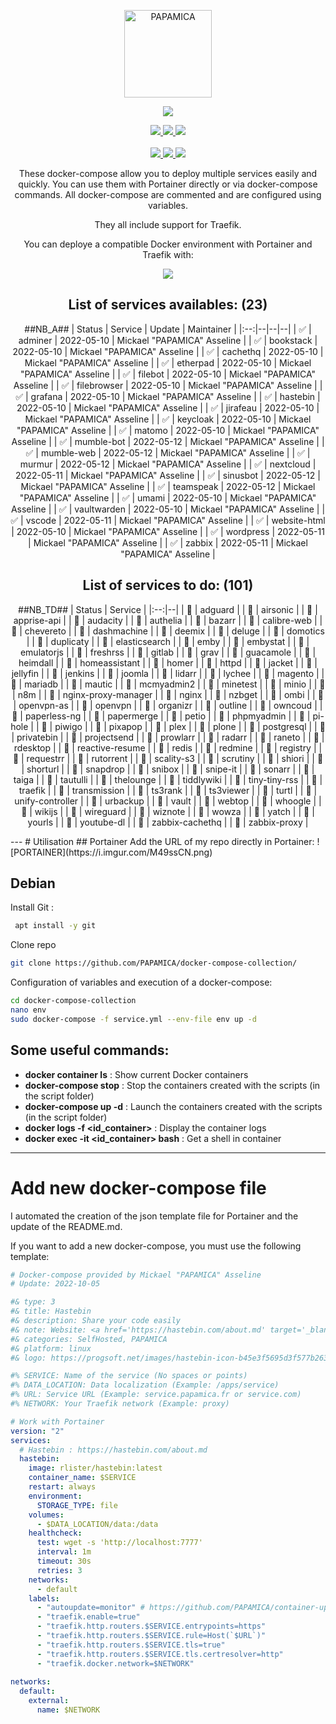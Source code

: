<p align="center">
  <a href="https://papamica.com">
    <img src="https://zupimages.net/up/20/04/7vtd.png" width="140px" alt="PAPAMICA" />
  </a>
</p>

<p align="center">
  <a href="#"><img src="https://readme-typing-svg.herokuapp.com?center=true&vCenter=true&lines=Docker+compose+collection;"></a>
</p>

<p align="center">
    <a href="https://github.com/PAPAMICA/docker-compose-collection#list-of-services-availables"><img src="https://img.shields.io/badge/List_of_services-%2341454A.svg?style=for-the-badge&logo=target&logoColor=white"> </a>
    <a href="https://github.com/PAPAMICA/docker-compose-collection#utilisation"><img src="https://img.shields.io/badge/How_to_use-%2341454A.svg?style=for-the-badge&logo=target&logoColor=white"> </a>
    <a href="https://github.com/PAPAMICA/docker-compose-collection#add-new-docker-compose-file"><img src="https://img.shields.io/badge/Add_new_service-%2341454A.svg?style=for-the-badge&logo=target&logoColor=white"> </a>
    <br /><br />
    <a href="https://www.docker.com/"><img src="https://img.shields.io/badge/docker-%232496ED.svg?style=for-the-badge&logo=docker&logoColor=white"> </a>
    <a href="https://www.portainer.io/"><img src="https://img.shields.io/badge/portainer-%2313BEF9.svg?style=for-the-badge&logo=portainer&logoColor=white"> </a>
    <a href="https://traefik.io/traefik/"><img src="https://img.shields.io/badge/traefik_proxy-%231F93B1.svg?style=for-the-badge&logo=traefikmesh&logoColor=white"> </a>
    <br />
</p>

<div align="center">
These docker-compose allow you to deploy multiple services easily and quickly. You can use them with Portainer directly or via docker-compose commands.
All docker-compose are commented and are configured using variables.

They all include support for Traefik.

You can deploye a compatible Docker environment with Portainer and Traefik with:
<p align="center">
  <a href="https://github.com/PAPAMICA/docker-environment"><img src="https://img.shields.io/badge/docker_environment-%2300B8FC.svg?style=for-the-badge&logo=github&logoColor=white"></a>
</p>


## List of services availables: (23)
##NB_A##
| Status | Service | Update | Maintainer |
|:--:|--|--|--|
| ✅ | adminer | 2022-05-10 |  Mickael "PAPAMICA" Asseline |
| ✅ | bookstack | 2022-05-10 |  Mickael "PAPAMICA" Asseline |
| ✅ | cachethq | 2022-05-10 |  Mickael "PAPAMICA" Asseline |
| ✅ | etherpad | 2022-05-10 |  Mickael "PAPAMICA" Asseline |
| ✅ | filebot | 2022-05-10 |  Mickael "PAPAMICA" Asseline |
| ✅ | filebrowser | 2022-05-10 |  Mickael "PAPAMICA" Asseline |
| ✅ | grafana | 2022-05-10 |  Mickael "PAPAMICA" Asseline |
| ✅ | hastebin | 2022-05-10 |  Mickael "PAPAMICA" Asseline |
| ✅ | jirafeau | 2022-05-10 |  Mickael "PAPAMICA" Asseline |
| ✅ | keycloak | 2022-05-10 |  Mickael "PAPAMICA" Asseline |
| ✅ | matomo | 2022-05-10 |  Mickael "PAPAMICA" Asseline |
| ✅ | mumble-bot | 2022-05-12 |  Mickael "PAPAMICA" Asseline |
| ✅ | mumble-web | 2022-05-12 |  Mickael "PAPAMICA" Asseline |
| ✅ | murmur | 2022-05-12 |  Mickael "PAPAMICA" Asseline |
| ✅ | nextcloud | 2022-05-11 |  Mickael "PAPAMICA" Asseline |
| ✅ | sinusbot | 2022-05-12 |  Mickael "PAPAMICA" Asseline |
| ✅ | teamspeak | 2022-05-12 |  Mickael "PAPAMICA" Asseline |
| ✅ | umami | 2022-05-10 |  Mickael "PAPAMICA" Asseline |
| ✅ | vaultwarden | 2022-05-10 |  Mickael "PAPAMICA" Asseline |
| ✅ | vscode | 2022-05-11 |  Mickael "PAPAMICA" Asseline |
| ✅ | website-html | 2022-05-10 |  Mickael "PAPAMICA" Asseline |
| ✅ | wordpress | 2022-05-11 |  Mickael "PAPAMICA" Asseline |
| ✅ | zabbix | 2022-05-11 |  Mickael "PAPAMICA" Asseline |

## List of services to do: (101)
##NB_TD##
| Status | Service |
|:--:|--|
| 🚸 | adguard |
| 🚸 | airsonic |
| 🚸 | apprise-api |
| 🚸 | audacity |
| 🚸 | authelia |
| 🚸 | bazarr |
| 🚸 | calibre-web |
| 🚸 | chevereto |
| 🚸 | dashmachine |
| 🚸 | deemix |
| 🚸 | deluge |
| 🚸 | domotics |
| 🚸 | duplicaty |
| 🚸 | elasticsearch |
| 🚸 | emby |
| 🚸 | embystat |
| 🚸 | emulatorjs |
| 🚸 | freshrss |
| 🚸 | gitlab |
| 🚸 | grav |
| 🚸 | guacamole |
| 🚸 | heimdall |
| 🚸 | homeassistant |
| 🚸 | homer |
| 🚸 | httpd |
| 🚸 | jacket |
| 🚸 | jellyfin |
| 🚸 | jenkins |
| 🚸 | joomla |
| 🚸 | lidarr |
| 🚸 | lychee |
| 🚸 | magento |
| 🚸 | mariadb |
| 🚸 | mautic |
| 🚸 | mcmyadmin2 |
| 🚸 | minetest |
| 🚸 | minio |
| 🚸 | n8m |
| 🚸 | nginx-proxy-manager |
| 🚸 | nginx |
| 🚸 | nzbget |
| 🚸 | ombi |
| 🚸 | openvpn-as |
| 🚸 | openvpn |
| 🚸 | organizr |
| 🚸 | outline |
| 🚸 | owncoud |
| 🚸 | paperless-ng |
| 🚸 | papermerge |
| 🚸 | petio |
| 🚸 | phpmyadmin |
| 🚸 | pi-hole |
| 🚸 | piwigo |
| 🚸 | pixapop |
| 🚸 | plex |
| 🚸 | plone |
| 🚸 | postgresql |
| 🚸 | privatebin |
| 🚸 | projectsend |
| 🚸 | prowlarr |
| 🚸 | radarr |
| 🚸 | raneto |
| 🚸 | rdesktop |
| 🚸 | reactive-resume |
| 🚸 | redis |
| 🚸 | redmine |
| 🚸 | registry |
| 🚸 | requestrr |
| 🚸 | rutorrent |
| 🚸 | scality-s3 |
| 🚸 | scrutiny |
| 🚸 | shiori |
| 🚸 | shorturl |
| 🚸 | snapdrop |
| 🚸 | snibox |
| 🚸 | snipe-it |
| 🚸 | sonarr |
| 🚸 | taiga |
| 🚸 | tautulli |
| 🚸 | thelounge |
| 🚸 | tiddlywiki |
| 🚸 | tiny-tiny-rss |
| 🚸 | traefik |
| 🚸 | transmission |
| 🚸 | ts3rank |
| 🚸 | ts3viewer |
| 🚸 | turtl |
| 🚸 | unify-controller |
| 🚸 | urbackup |
| 🚸 | vault |
| 🚸 | webtop |
| 🚸 | whoogle |
| 🚸 | wikijs |
| 🚸 | wireguard |
| 🚸 | wiznote |
| 🚸 | wowza |
| 🚸 | yatch |
| 🚸 | yourls |
| 🚸 | youtube-dl |
| 🚸 | zabbix-cachethq |
| 🚸 | zabbix-proxy |

</div>
---
# Utilisation
## Portainer
Add the URL of my repo directly in Portainer:
![PORTAINER](https://i.imgur.com/M49ssCN.png)

## Debian
Install Git :
```bash
 apt install -y git
```

Clone repo
```bash
git clone https://github.com/PAPAMICA/docker-compose-collection/
```


Configuration of variables and execution of a docker-compose:
```bash
cd docker-compose-collection
nano env
sudo docker-compose -f service.yml --env-file env up -d
```
## Some useful commands:

-   **docker container ls** : Show current Docker containers
-   **docker-compose stop** : Stop the containers created with the scripts (in the script folder)
- **docker-compose up -d** : Launch the containers created with the scripts (in the script folder)
-   **docker logs -f <id_container>** : Display the container logs
-   **docker exec -it <id_container> bash** : Get a shell in container

---
# Add new docker-compose file
I automated the creation of the json template file for Portainer and the update of the README.md.

If you want to add a new docker-compose, you must use the following template:
```yaml
# Docker-compose provided by Mickael "PAPAMICA" Asseline
# Update: 2022-10-05

#& type: 3
#& title: Hastebin
#& description: Share your code easily
#& note: Website: <a href='https://hastebin.com/about.md' target='_blank' rel='noopener'>Hastebin.com</a>
#& categories: SelfHosted, PAPAMICA
#& platform: linux
#& logo: https://progsoft.net/images/hastebin-icon-b45e3f5695d3f577b2630648bd00584195822e3d.png

#% SERVICE: Name of the service (No spaces or points)
#% DATA_LOCATION: Data localization (Example: /apps/service)
#% URL: Service URL (Example: service.papamica.fr or service.com)
#% NETWORK: Your Traefik network (Example: proxy)

# Work with Portainer
version: "2"
services:
  # Hastebin : https://hastebin.com/about.md
  hastebin:
    image: rlister/hastebin:latest
    container_name: $SERVICE
    restart: always
    environment:
      STORAGE_TYPE: file
    volumes:
      - $DATA_LOCATION/data:/data
    healthcheck:
      test: wget -s 'http://localhost:7777'
      interval: 1m
      timeout: 30s
      retries: 3 
    networks:
      - default
    labels:
      - "autoupdate=monitor" # https://github.com/PAPAMICA/container-updater
      - "traefik.enable=true"
      - "traefik.http.routers.$SERVICE.entrypoints=https"
      - "traefik.http.routers.$SERVICE.rule=Host(`$URL`)"
      - "traefik.http.routers.$SERVICE.tls=true"
      - "traefik.http.routers.$SERVICE.tls.certresolver=http"
      - "traefik.docker.network=$NETWORK"
      
networks:
  default:
    external:
      name: $NETWORK
```